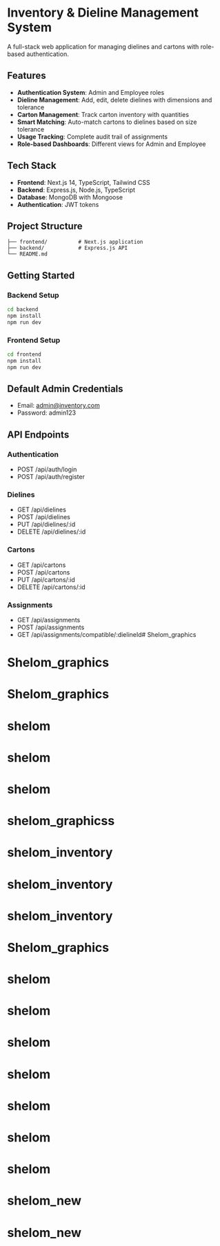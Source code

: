 # Inventory & Dieline Management System

A full-stack web application for managing dielines and cartons with role-based authentication.

## Features

- **Authentication System**: Admin and Employee roles
- **Dieline Management**: Add, edit, delete dielines with dimensions and tolerance
- **Carton Management**: Track carton inventory with quantities
- **Smart Matching**: Auto-match cartons to dielines based on size tolerance
- **Usage Tracking**: Complete audit trail of assignments
- **Role-based Dashboards**: Different views for Admin and Employee

## Tech Stack

- **Frontend**: Next.js 14, TypeScript, Tailwind CSS
- **Backend**: Express.js, Node.js, TypeScript
- **Database**: MongoDB with Mongoose
- **Authentication**: JWT tokens

## Project Structure

```
├── frontend/          # Next.js application
├── backend/           # Express.js API
└── README.md
```

## Getting Started

### Backend Setup
```bash
cd backend
npm install
npm run dev
```

### Frontend Setup
```bash
cd frontend
npm install
npm run dev
```

## Default Admin Credentials
- Email: admin@inventory.com
- Password: admin123

## API Endpoints

### Authentication
- POST /api/auth/login
- POST /api/auth/register

### Dielines
- GET /api/dielines
- POST /api/dielines
- PUT /api/dielines/:id
- DELETE /api/dielines/:id

### Cartons
- GET /api/cartons
- POST /api/cartons
- PUT /api/cartons/:id
- DELETE /api/cartons/:id

### Assignments
- GET /api/assignments
- POST /api/assignments
- GET /api/assignments/compatible/:dielineId# Shelom_graphics
# Shelom_graphics
# Shelom_graphics
# shelom
# shelom
# shelom
# shelom_graphicss
# shelom_inventory
# shelom_inventory
# shelom_inventory
# Shelom_graphics
# shelom
# shelom
# shelom
# shelom
# shelom
# shelom
# shelom
# shelom_new
# shelom_new

